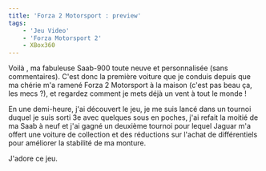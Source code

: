 ```yaml
---
title: 'Forza 2 Motorsport : preview'
tags:
    - 'Jeu Video'
    - 'Forza Motorsport 2'
    - XBox360
---
```


Voilà , ma fabuleuse Saab-900 toute neuve et personnalisée (sans commentaires).
C'est donc la première voiture que je conduis depuis que ma chérie m'a ramené
Forza 2 Motorsport à la maison (c'est pas beau ça, les mecs&nbsp;?), et regardez
comment je mets déjà un vent à tout le monde&nbsp;!

<!-- more -->

En une demi-heure, j'ai découvert le jeu, je me suis lancé dans un tournoi
duquel je suis sorti 3e avec quelques sous en poches, j'ai refait la moitié de
ma Saab à neuf et j'ai gagné un deuxième tournoi pour lequel Jaguar m'a offert
une voiture de collection et des réductions sur l'achat de différentiels pour
améliorer la stabilité de ma monture.

J'adore ce jeu.
